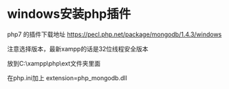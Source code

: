 # windows安装php插件

php7 的插件下载地址
https://pecl.php.net/package/mongodb/1.4.3/windows

注意选择版本，最新xampp的话是32位线程安全版本

放到C:\xampp\php\ext文件夹里面

在php.ini加上
extension=php_mongodb.dll






